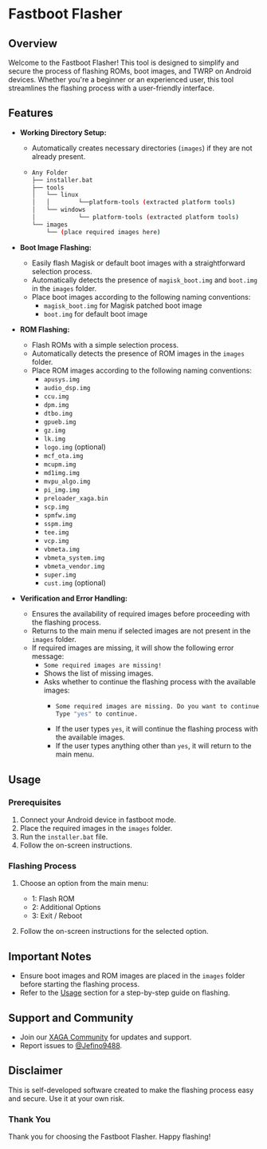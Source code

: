 # Fastboot Flasher

## Overview

Welcome to the Fastboot Flasher! This tool is designed to simplify and secure the process of flashing ROMs, boot images, and TWRP on Android devices. Whether you're a beginner or an experienced user, this tool streamlines the flashing process with a user-friendly interface.

## Features

- **Working Directory Setup:**
  - Automatically creates necessary directories (`images`) if they are not already present.
  - ```bash
    Any Folder
    ├── installer.bat
    ├── tools
    │   └── linux
    │   │        └──platform-tools (extracted platform tools)
    │   └── windows
    │            └── platform-tools (extracted platform tools)
    └── images
        └── (place required images here)
    ```

- **Boot Image Flashing:**
  - Easily flash Magisk or default boot images with a straightforward selection process.
  - Automatically detects the presence of `magisk_boot.img` and `boot.img` in the `images` folder.
  - Place boot images according to the following naming conventions:
    - `magisk_boot.img` for Magisk patched boot image
    - `boot.img` for default boot image

- **ROM Flashing:**
  - Flash ROMs with a simple selection process.
  - Automatically detects the presence of ROM images in the `images` folder.
  - Place ROM images according to the following naming conventions:
    - `apusys.img`
    - `audio_dsp.img`
    - `ccu.img`
    - `dpm.img`
    - `dtbo.img`
    - `gpueb.img`
    - `gz.img`
    - `lk.img`
    - `logo.img` (optional)
    - `mcf_ota.img`
    - `mcupm.img`
    - `md1img.img`
    - `mvpu_algo.img`
    - `pi_img.img`
    - `preloader_xaga.bin`
    - `scp.img`
    - `spmfw.img`
    - `sspm.img`
    - `tee.img`
    - `vcp.img`
    - `vbmeta.img`
    - `vbmeta_system.img`
    - `vbmeta_vendor.img`
    - `super.img`
    - `cust.img` (optional)

- **Verification and Error Handling:**
  - Ensures the availability of required images before proceeding with the flashing process.
  - Returns to the main menu if selected images are not present in the `images` folder.
  - If required images are missing, it will show the following error message:
    - `Some required images are missing!`
    - Shows the list of missing images.
    - Asks whether to continue the flashing process with the available images:
      - ```bash
        Some required images are missing. Do you want to continue anyway?
        Type "yes" to continue.
        ```
      - If the user types `yes`, it will continue the flashing process with the available images.
      - If the user types anything other than `yes`, it will return to the main menu.

## Usage

### Prerequisites

1. Connect your Android device in fastboot mode.
2. Place the required images in the `images` folder.
3. Run the `installer.bat` file.
4. Follow the on-screen instructions.

### Flashing Process

1. Choose an option from the main menu:
   - 1: Flash ROM
   - 2: Additional Options
   - 3: Exit / Reboot

2. Follow the on-screen instructions for the selected option.

## Important Notes

- Ensure boot images and ROM images are placed in the `images` folder before starting the flashing process.
- Refer to the [Usage](#usage) section for a step-by-step guide on flashing.

## Support and Community

- Join our [XAGA Community](https://t.me/XAGA_Community) for updates and support.
- Report issues to [@Jefino9488](https://t.me/Jefino9488).

## Disclaimer

This is self-developed software created to make the flashing process easy and secure. Use it at your own risk.

### Thank You

Thank you for choosing the Fastboot Flasher. Happy flashing!


